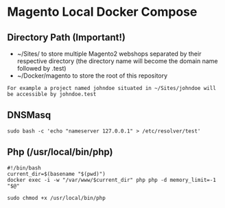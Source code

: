 # Magento Local Docker Compose

## Directory Path (Important!)
- ~/Sites/ to store multiple Magento2 webshops separated by their respective directory (the directory name will become the domain name followed by .test)
- ~/Docker/magento to store the root of this repository
```
For example a project named johndoe situated in ~/Sites/johndoe will be accessible by johndoe.test
```

## DNSMasq
```
sudo bash -c 'echo "nameserver 127.0.0.1" > /etc/resolver/test'
```

## Php (/usr/local/bin/php)
```
#!/bin/bash
current_dir=$(basename "$(pwd)")
docker exec -i -w "/var/www/$current_dir" php php -d memory_limit=-1 "$@"
```
```
sudo chmod +x /usr/local/bin/php
```